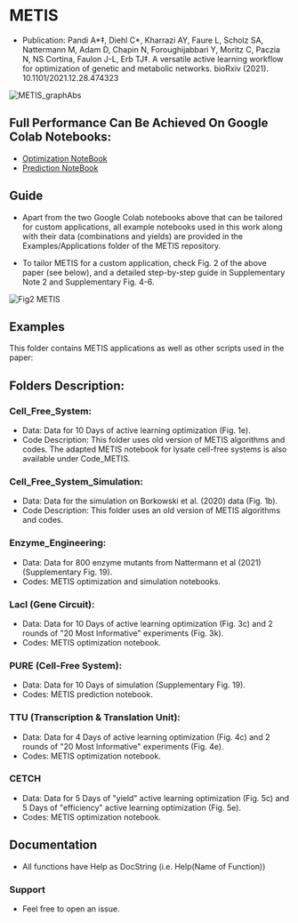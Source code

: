 # METIS
* Publication: Pandi A*‡, Diehl C*, Kharrazi AY, Faure L, Scholz SA, Nattermann M, Adam D, Chapin N, Foroughijabbari Y, Moritz C, Paczia N, NS Cortina, Faulon J-L, Erb TJ‡. A versatile active learning workflow for optimization of genetic and metabolic networks. bioRxiv (2021). 10.1101/2021.12.28.474323


![METIS_graphAbs](https://user-images.githubusercontent.com/55136474/174248711-66d5eccd-db31-4d1b-a444-024d24ca5543.png)




## Full Performance Can Be Achieved On Google Colab Notebooks:
* [Optimization NoteBook](https://colab.research.google.com/github/amirpandi/METIS/blob/main/METIS_Optimization_Notebook.ipynb)
* [Prediction NoteBook](https://colab.research.google.com/github/amirpandi/METIS/blob/main/METIS_Prediction_Notebook.ipynb)



## Guide
* Apart from the two Google Colab notebooks above that can be tailored for custom applications, all example notebooks used in this work along with their data (combinations and yields) are provided in the Examples/Applications folder of the METIS repository. 

* To tailor METIS for a custom application, check Fig. 2 of the above paper (see below), and a detailed step-by-step guide in Supplementary Note 2 and Supplementary Fig. 4-6.



![Fig2  METIS](https://user-images.githubusercontent.com/55136474/173783016-43c756bd-0f14-4a66-b00e-743660e4bdba.png)




## Examples
This folder contains METIS applications as well as other scripts used in the paper:

## Folders Description:
### Cell_Free_System:
* Data: Data for 10 Days of active learning optimization (Fig. 1e).
* Code Description: This folder uses old version of METIS algorithms and codes. The adapted METIS notebook for lysate cell-free systems is also available under Code_METIS.

### Cell_Free_System_Simulation:
* Data: Data for the simulation on Borkowski et al. (2020) data (Fig. 1b).
* Code Description: This folder uses an old version of METIS algorithms and codes.

### Enzyme_Engineering:
* Data: Data for 800 enzyme mutants from Nattermann et al (2021) (Supplementary Fig. 19).
* Codes: METIS optimization and simulation notebooks. 

### LacI (Gene Circuit):
* Data: Data for 10 Days of active learning optimization (Fig. 3c) and 2 rounds of "20 Most Informative" experiments (Fig. 3k).
* Codes: METIS optimization notebook. 

### PURE (Cell-Free System):
* Data: Data for 10 Days of simulation (Supplementary Fig. 19).
* Codes: METIS prediction notebook.

### TTU (Transcription & Translation Unit):
* Data: Data for 4 Days of active learning optimization (Fig. 4c) and 2 rounds of "20 Most Informative" experiments (Fig. 4e).
* Codes: METIS optimization notebook. 

### CETCH
* Data: Data for 5 Days of "yield" active learning optimization (Fig. 5c) and 5 Days of "efficiency" active learning optimization (Fig. 5e).
* Codes: METIS optimization notebook.





## Documentation
* All functions have Help as DocString (i.e. Help(Name of Function))

### Support
* Feel free to open an issue.
